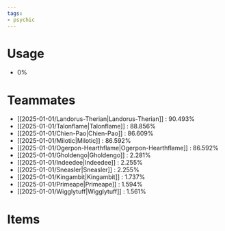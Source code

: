 ```yaml
---
tags:
- psychic
---
```

# Usage
- 0%
# Teammates
- [[2025-01-01/Landorus-Therian|Landorus-Therian]] : 90.493%
- [[2025-01-01/Talonflame|Talonflame]] : 88.856%
- [[2025-01-01/Chien-Pao|Chien-Pao]] : 86.609%
- [[2025-01-01/Milotic|Milotic]] : 86.592%
- [[2025-01-01/Ogerpon-Hearthflame|Ogerpon-Hearthflame]] : 86.592%
- [[2025-01-01/Gholdengo|Gholdengo]] : 2.281%
- [[2025-01-01/Indeedee|Indeedee]] : 2.255%
- [[2025-01-01/Sneasler|Sneasler]] : 2.255%
- [[2025-01-01/Kingambit|Kingambit]] : 1.737%
- [[2025-01-01/Primeape|Primeape]] : 1.594%
- [[2025-01-01/Wigglytuff|Wigglytuff]] : 1.561%
# Items